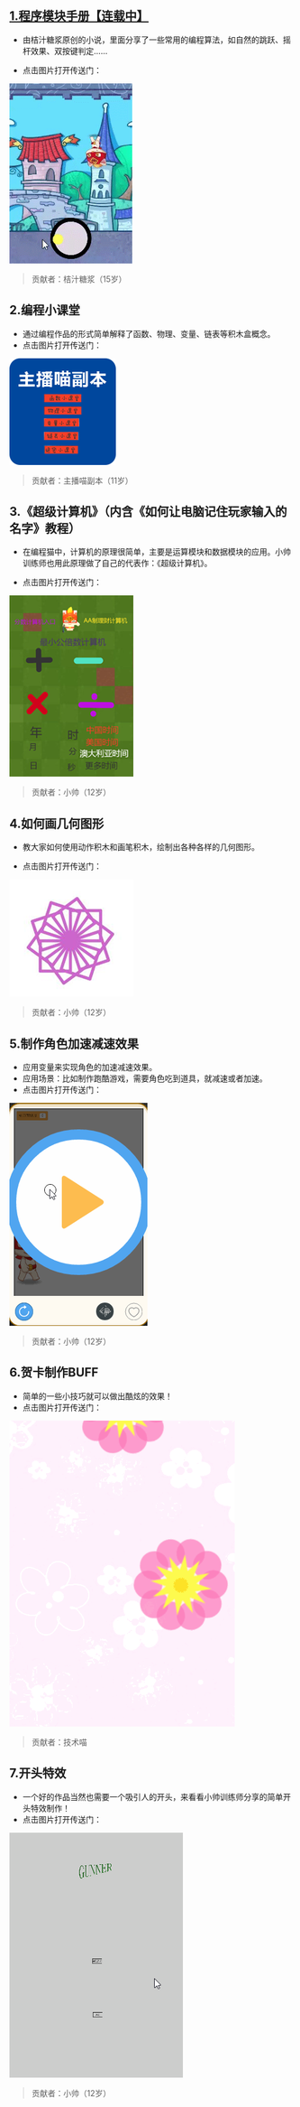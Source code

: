 ## [1.程序模块手册【连载中】](https://www.codemao.cn/wiki/novel/cover/1361)

* 由桔汁糖浆原创的小说，里面分享了一些常用的编程算法，如自然的跳跃、摇杆效果、双按键判定……

* 点击图片打开传送门：

[![](./assets/摇杆.gif)](https://www.codemao.cn/wiki/novel/cover/1361)

> 贡献者：桔汁糖浆（15岁）

## 2.编程小课堂

* 通过编程作品的形式简单解释了函数、物理、变量、链表等积木盒概念。
* 点击图片打开传送门：

[![](./assets/主播喵副本.png)](https://ide.codemao.cn/we/316746)

> 贡献者：主播喵副本（11岁）

## 3.《超级计算机》（内含《如何让电脑记住玩家输入的名字》教程）

* 在编程猫中，计算机的原理很简单，主要是运算模块和数据模块的应用。小帅训练师也用此原理做了自己的代表作：《超级计算机》。

* 点击图片打开传送门：

[![](./assets/超级计算机.png)](https://www.codemao.cn/wiki/forum/3797)
> 贡献者：小帅（12岁）

## 4.如何画几何图形
* 教大家如何使用动作积木和画笔积木，绘制出各种各样的几何图形。

* 点击图片打开传送门：

[![](./assets/几何图形.png)](https://www.codemao.cn/wiki/forum/3761)

> 贡献者：小帅（12岁）


## 5.制作角色加速减速效果
* 应用变量来实现角色的加速减速效果。
* 应用场景：比如制作跑酷游戏，需要角色吃到道具，就减速或者加速。
* 点击图片打开传送门：

[![](./assets2/加速减速.gif)]([https://www.codemao.cn/wiki/forum/3788](https://www.codemao.cn/wiki/forum/3788))

> 贡献者：小帅（12岁）

## 6.贺卡制作BUFF
* 简单的一些小技巧就可以做出酷炫的效果！
* 点击图片打开传送门：

[![](./assets/花瓣掉落.gif)](https://www.codemao.cn/wiki/forum/3827)

> 贡献者：技术喵

## 7.开头特效

- 一个好的作品当然也需要一个吸引人的开头，来看看小帅训练师分享的简单开头特效制作！
- 点击图片打开传送门：

[![](./assets2/开头特效.gif)]([https://www.codemao.cn/wiki/forum/4132](https://www.codemao.cn/wiki/forum/4132))

> 贡献者：小帅（12岁）





